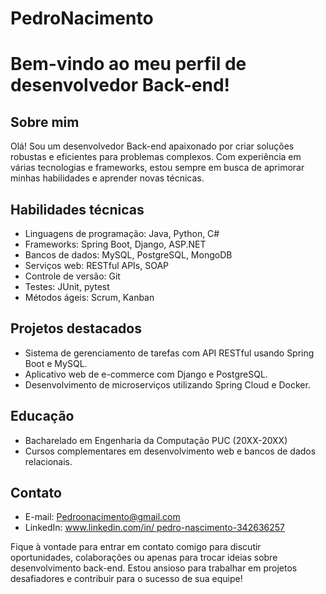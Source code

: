 # PedroNacimento
# Bem-vindo ao meu perfil de desenvolvedor Back-end!

## Sobre mim
Olá! Sou um desenvolvedor Back-end apaixonado por criar soluções robustas e eficientes para problemas complexos. Com experiência em várias tecnologias e frameworks, estou sempre em busca de aprimorar minhas habilidades e aprender novas técnicas.

## Habilidades técnicas
- Linguagens de programação: Java, Python, C#
- Frameworks: Spring Boot, Django, ASP.NET
- Bancos de dados: MySQL, PostgreSQL, MongoDB
- Serviços web: RESTful APIs, SOAP
- Controle de versão: Git
- Testes: JUnit, pytest
- Métodos ágeis: Scrum, Kanban

## Projetos destacados
- Sistema de gerenciamento de tarefas com API RESTful usando Spring Boot e MySQL.
- Aplicativo web de e-commerce com Django e PostgreSQL.
- Desenvolvimento de microserviços utilizando Spring Cloud e Docker.

## Educação
- Bacharelado em Engenharia da Computação PUC (20XX-20XX)
- Cursos complementares em desenvolvimento web e bancos de dados relacionais.

## Contato
- E-mail: [Pedroonacimento@gmail.com](mailto:seuemail@example.com)
- LinkedIn: [www.linkedin.com/in/
pedro-nascimento-342636257
](https://www.linkedin.com/in/seu-perfil-linkedin)

Fique à vontade para entrar em contato comigo para discutir oportunidades, colaborações ou apenas para trocar ideias sobre desenvolvimento back-end. Estou ansioso para trabalhar em projetos desafiadores e contribuir para o sucesso de sua equipe!
